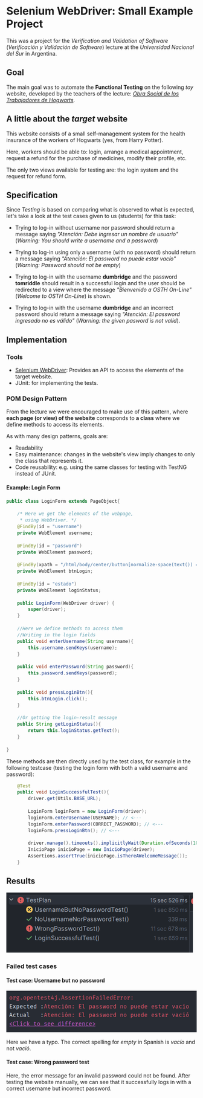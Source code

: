 # Selenium WebDriver: Small Example Project
This was a project for the _Verification and Validation of Software_ (_Verificación y Validación de Software_) lecture at the _Universidad Nacional del Sur_ in Argentina.

## Goal
The main goal was to automate the **Functional Testing** on the following _toy_ website, developed by the teachers of the lecture: [_Obra Social de los Trabajadores de Hogwarts_](https://cs.uns.edu.ar/~mll/temp/testing/examen/login.html).

## A little about the *target* website

This website consists of a small self-management system for the health insurance of the workers of Hogwarts (yes, from Harry Potter).

Here, workers should be able to: login, arrange a medical appointment, request a refund for the purchase of medicines, modify their profile, etc.

The only two views available for testing are: the login system and the request for refund form.

## Specification
Since *Testing* is based on comparing what is observed to what is expected, let's take a look at the test cases given to us (students) for this task:

- Trying to log-in without username nor password should return a message saying *"Atención: Debe ingresar un nombre de usuario"* (*Warning: You should write a username and a password*)


- Trying to log-in using only a username (with no password) should return a message saying *"Atención: El password no puede estar vacío"* (*Warning: Password should not be empty*)


- Trying to log-in with the username **dumbridge** and the password **tomriddle** should result in a successful login and the user should be redirected to a view where the message *"Bienvenido a OSTH On-Line"* (*Welcome to OSTH On-Line*) is shown.


- Trying to log-in with the username **dumbridge** and an incorrect password should return a message saying *"Atención: El password ingresado no es válido"* (*Warning: the given pasword is not valid*).

## Implementation
### Tools
- [Selenium WebDriver](https://www.selenium.dev/documentation/webdriver/): Provides an API to access the elements of the target website.
- JUnit: for implementing the tests.

### POM Design Pattern
From the lecture we were encouraged to make use of this pattern, where **each page (or view) of the website** corresponds to **a class** where we define methods to access its elements.

As with many design patterns, goals are: 
- Readability 
- Easy maintenance: changes in the website's view imply changes to only the class that represents it.
- Code reusability: e.g. using the same classes for testing with TestNG instead of JUnit.

#### Example: Login Form

```java
public class LoginForm extends PageObject{
    
    /* Here we get the elements of the webpage,
     * using WebDriver. */
    @FindBy(id = "username")
    private WebElement username;

    @FindBy(id = "password")
    private WebElement password;

    @FindBy(xpath = "/html/body/center/button[normalize-space(text()) = 'Ingresar']")
    private WebElement btnLogin;

    @FindBy(id = "estado")
    private WebElement loginStatus;

    public LoginForm(WebDriver driver) {
        super(driver);
    }

    //Here we define methods to access them
    //Writing in the login fields
    public void enterUsername(String username){
        this.username.sendKeys(username);
    }

    public void enterPassword(String password){
        this.password.sendKeys(password);
    }

    public void pressLoginBtn(){
        this.btnLogin.click();
    }

    //Or getting the login-result message
    public String getLoginStatus(){
        return this.loginStatus.getText();
    }

}
```

These methods are then directly used by the test class, for example in the following testcase (testing the login form with both a valid username and password):

```java
    @Test
    public void LoginSuccessfulTest(){
        driver.get(Utils.BASE_URL);

        LoginForm loginForm = new LoginForm(driver);
        loginForm.enterUsername(USERNAME); // <---
        loginForm.enterPassword(CORRECT_PASSWORD); // <---
        loginForm.pressLoginBtn(); // <---

        driver.manage().timeouts().implicitlyWait(Duration.ofSeconds(10));
        InicioPage inicioPage = new InicioPage(driver);
        Assertions.assertTrue(inicioPage.isThereAWelcomeMessage());
    }
```

## Results

![Results](/img/results.png)

### Failed test cases

#### Test case: Username but no password
![First case](/img/first_case.png)

Here we have a typo. The correct spelling for *empty* in Spanish is *vacío* and not *vació*.

#### Test case: Wrong password test
Here, the error message for an invalid password could not be found. After testing the website manually, we can see that it successfully logs in with a correct username but incorrect password.